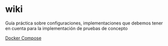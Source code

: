 # wiki
Guía práctica sobre configuraciones, implementaciones que debemos tener en cuenta para la implementación de pruebas de concepto

[Docker Compose](https://github.com/latorredaniel/wiki/wiki/Docker-Compose)
